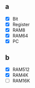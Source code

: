 ## a
- [x] Bit
- [x] Register
- [x] RAM8
- [x] RAM64
- [x] PC

## b
- [x] RAM512
- [x] RAM4K
- [ ] RAM16K
